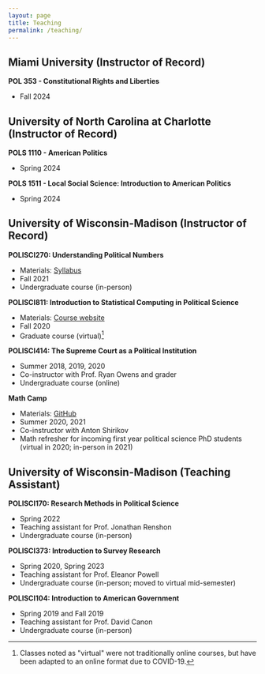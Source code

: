 ```yaml
---
layout: page
title: Teaching
permalink: /teaching/
---
```


## Miami University (Instructor of Record)

**POL 353 - Constitutional Rights and Liberties**
* Fall 2024

## University of North Carolina at Charlotte (Instructor of Record)

**POLS 1110 - American Politics**
* Spring 2024

**POLS 1511 - Local Social Science: Introduction to American Politics**
* Spring 2024

## University of Wisconsin-Madison (Instructor of Record)

**POLISCI270: Understanding Political Numbers**
* Materials: [Syllabus](https://marcyshieh.github.io/files/syllabus_ps270_fall2021.pdf)
* Fall 2021
* Undergraduate course (in-person)

**POLISCI811: Introduction to Statistical Computing in Political Science**
* Materials: [Course website](https://marcyshieh.github.io/ps811-materials/)
* Fall 2020
* Graduate course (virtual)[^1]

**POLISCI414: The Supreme Court as a Political Institution**
* Summer 2018, 2019, 2020
* Co-instructor with Prof. Ryan Owens and grader
* Undergraduate course (online)

**Math Camp**
* Materials: [GitHub](https://github.com/shirikov/math-camp-2020)
* Summer 2020, 2021
* Co-instructor with Anton Shirikov
* Math refresher for incoming first year political science PhD students (virtual in 2020; in-person in 2021)

## University of Wisconsin-Madison (Teaching Assistant)

**POLISCI170: Research Methods in Political Science**
* Spring 2022
* Teaching assistant for Prof. Jonathan Renshon
* Undergraduate course (in-person)

**POLISCI373: Introduction to Survey Research**
* Spring 2020, Spring 2023
* Teaching assistant for Prof. Eleanor Powell
* Undergraduate course (in-person; moved to virtual mid-semester)

**POLISCI104: Introduction to American Government**
* Spring 2019 and Fall 2019
* Teaching assistant for Prof. David Canon
* Undergraduate course (in-person)

[^1]: Classes noted as "virtual" were not traditionally online courses, but have been adapted to an online format due to COVID-19.
